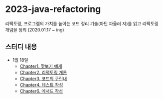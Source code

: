 # 2023-java-refactoring
리팩토링, 프로그램의 가치를 높이는 코드 정리 기술(마틴 파울러 저)를 읽고 리팩토링 개념을 정리 (2020.01.17 ~ ing)


## 스터디 내용

- 1월 18일 
  - [Chapter1. 맛보기 예제](demo/study/맛보기_예제.md)
  - [Chapter2. 리팩토링 개론](demo/study/리팩토링_개론.md)
  - [Chapter3. 코드의 구린내](demo/study/코드의_구린내.md)
  - [Chapter4. 테스트 작성](demo/study/테스트_작성.md)
  - [Chapter6. 메서드 작성](demo/study/메서드_정리.md)


